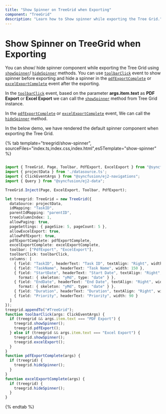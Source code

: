 ```yaml
---
title: "Show Spinner on TreeGrid when Exporting"
component: "TreeGrid"
description: "Learn how to Show spinner while exporting the Tree Grid."
---
```


# Show Spinner on TreeGrid when Exporting

You can show/ hide spinner component while exporting the Tree Grid using [`showSpinner`](../api/treegrid/#showspinner)/ [`hideSpinner`](../api/treegrid/#hidespinner) methods. You can use  [`toolbarClick`](../api/treegrid/#toolbarclick) event to show spinner before exporting and hide a spinner in the [`pdfExportComplete`](../api/treegrid/#pdfexportcomplete) or [`excelExportComplete`](../api/treegrid/#excelexportcomplete) event after the exporting.

In the [`toolbarClick`](../../api/grid/#toolbarclick) event, based on the parameter **args.item.text** as **PDF Export** or **Excel Export** we can call the [`showSpinner`](../api/treegrid/#showspinner) method from Tree Grid instance.

In the [`pdfExportComplete`](../api/treegrid/#pdfexportcomplete) or [`excelExportComplete`](../api/treegrid/#excelexportcomplete) event, We can call the [`hideSpinner`](../api/treegrid/#hidespinner) method.

In the below demo, we have rendered the default spinner component when exporting the Tree Grid.

{% tab template="treegrid/show-spinner", sourceFiles="index.ts,index.css,index.html",es5Template="show-spinner" %}

```typescript

import { TreeGrid, Page, Toolbar, PdfExport, ExcelExport } from "@syncfusion/ej2-treegrid";
import { projectData } from './datasource.ts';
import { ClickEventArgs } from "@syncfusion/ej2-navigations";
import { Query } from "@syncfusion/ej2-data";

TreeGrid.Inject(Page, ExcelExport, Toolbar, PdfExport);

let treegrid: TreeGrid = new TreeGrid({
  dataSource: projectData,
  idMapping: "TaskID",
  parentIdMapping: "parentID",
  treeColumnIndex: 1,
  allowPaging: true,
  pageSettings: { pageSize: 5, pageCount: 5 },
  allowExcelExport: true,
  allowPdfExport: true,
  pdfExportComplete: pdfExportComplete,
  excelExportComplete: excelExportComplete,
  toolbar: ["PdfExport", "ExcelExport"],
  toolbarClick: toolbarClick,
  columns: [
    { field: "TaskID", headerText: "Task ID", textAlign: "Right", width: 70 },
    { field: "TaskName", headerText: "Task Name", width: 150 },
    { field: "StartDate", headerText: "Start Date", textAlign: "Right", width: 90,
      format: { skeleton: "yMd", type: "date" } },
    { field: "EndDate", headerText: "End Date", textAlign: "Right", width: 90,
      format: { skeleton: "yMd", type: "date" } },
    { field: "Duration", headerText: "Duration", textAlign: "Right", width: 80 },
    { field: "Priority", headerText: "Priority", width: 90 }
  ]
});
treegrid.appendTo("#TreeGrid");
function toolbarClick(args: ClickEventArgs) {
  if (treegrid && args.item.text === "PDF Export") {
    treegrid.showSpinner();
    treegrid.pdfExport();
  } else if (treegrid && args.item.text === "Excel Export") {
    treegrid.showSpinner();
    treegrid.excelExport();
  }
}
function pdfExportComplete(args) {
  if (treegrid) {
    treegrid.hideSpinner();
  }
}
function excelExportComplete(args) {
  if (treegrid) {
    treegrid.hideSpinner();
  }
}

```

{% endtab %}
